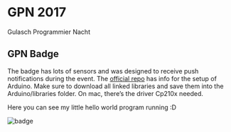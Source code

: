 # GPN 2017
Gulasch Programmier Nacht 

## GPN Badge
The badge has lots of sensors and was designed to receive push notifications during the event. The [official repo](https://github.com/entropia/gpn17-badge) has info for the setup of Arduino. Make sure to download all linked libraries and save them into the Arduino/libraries folder. On mac, there’s the driver Cp210x needed.

Here you can see my little hello world program running :D

![badge](https://cloud.githubusercontent.com/assets/16541141/26528778/a890face-43b2-11e7-88b6-10362b588d3e.jpg)
